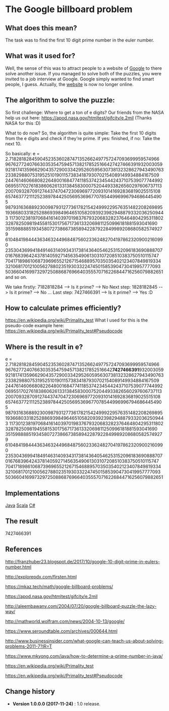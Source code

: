 # The Google billboard problem

## What does this mean?
The task was to find the first 10 digit prime number in the euler number.

## What was it used for?
Well, the sense of this was to attract people to a website of [Google](https://www.7427466391.com) to there solve another issue.
If you managed to solve both of the puzzles, you were invited to a job interview at Google.
Google simply wanted to find smart people, I guess.
Actually, the [website](https://www.7427466391.com) is now no longer online.

## The algorithm to solve the puzzle:
So first challenge: Where to get a ton of e digits? Our friends from the NASA help us out here: https://apod.nasa.gov/htmltest/gifcity/e.2mil (Thanks NASA for this :D)

What to do now? So, the algorithm is quite simple: Take the first 10 digits from the e digits and check if they're prime. If yes: finished, if no: Take the next 10.

So basically: e = 2.718281828459045235360287471352662497757247093699959574966
967627724076630353547594571382178525166427427466391932003059
921817413596629043572900334295260595630738132328627943490763
233829880753195251019011573834187930702154089149934884167509
244761460668082264800168477411853742345442437107539077744992
069551702761838606261331384583000752044933826560297606737113
200709328709127443747047230696977209310141692836819025515108
657463772111252389784425056953696770785449969967946864454905
987931636889230098793127736178215424999229576351482208269895
193668033182528869398496465105820939239829488793320362509443
117301238197068416140397019837679320683282376464804295311802
328782509819455815301756717361332069811250996181881593041690
351598888519345807273866738589422879228499892086805825749279
610484198444363463244968487560233624827041978623209002160990
235304369941849146314093431738143640546253152096183690888707
016768396424378140592714563549061303107208510383750510115747
704171898610687396965521267154688957035035402123407849819334
321068170121005627880235193033224745015853904730419957777093
503660416997329725088687696640355570716226844716256079882651 and so on.

We take firstly: 	7182818284 --> Is it prime? --> No
Next step: 			1828182845 --> Is it prime? --> No
...
Last step: 			7427466391 --> Is it prime? --> Yes :D

## How to calculate primes efficiently?
https://en.wikipedia.org/wiki/Primality_test
What I used for this is the pseudo-code example here: https://en.wikipedia.org/wiki/Primality_test#Pseudocode


## Where is the result in e?
e = 2.718281828459045235360287471352662497757247093699959574966
96762772407663035354759457138217852516642**7427466391**932003059
921817413596629043572900334295260595630738132328627943490763
233829880753195251019011573834187930702154089149934884167509
244761460668082264800168477411853742345442437107539077744992
069551702761838606261331384583000752044933826560297606737113
200709328709127443747047230696977209310141692836819025515108
657463772111252389784425056953696770785449969967946864454905
987931636889230098793127736178215424999229576351482208269895
193668033182528869398496465105820939239829488793320362509443
117301238197068416140397019837679320683282376464804295311802
328782509819455815301756717361332069811250996181881593041690
351598888519345807273866738589422879228499892086805825749279
610484198444363463244968487560233624827041978623209002160990
235304369941849146314093431738143640546253152096183690888707
016768396424378140592714563549061303107208510383750510115747
704171898610687396965521267154688957035035402123407849819334
321068170121005627880235193033224745015853904730419957777093
503660416997329725088687696640355570716226844716256079882651

## Implementations
[Java](https://github.com/SeppPenner/TenDigitPrimeCalculatorJava)
[Scala](https://github.com/SeppPenner/TenDigitPrimeCalculatorScala)
[C#](https://github.com/SeppPenner/TenDigitPrimeCalculatorCSharp)

## The result
7427466391

## References
http://franzhuber23.blogspot.de/2017/10/google-10-digit-prime-in-eulers-number.html

http://explorepdx.com/firsten.html

https://mkaz.tech/math/google-billboard-problems/

https://apod.nasa.gov/htmltest/gifcity/e.2mil

http://aleembawany.com/2004/07/20/google-billboard-puzzle-the-lazy-way/

http://mathworld.wolfram.com/news/2004-10-13/google/

https://www.seroundtable.com/archives/000644.html

http://www.businessinsider.com/what-google-can-teach-us-about-solving-problems-2011-7?IR=T

https://www.mkyong.com/java/how-to-determine-a-prime-number-in-java/

https://en.wikipedia.org/wiki/Primality_test

https://en.wikipedia.org/wiki/Primality_test#Pseudocode

Change history
--------------

* **Version 1.0.0.0 (2017-11-24)** : 1.0 release.